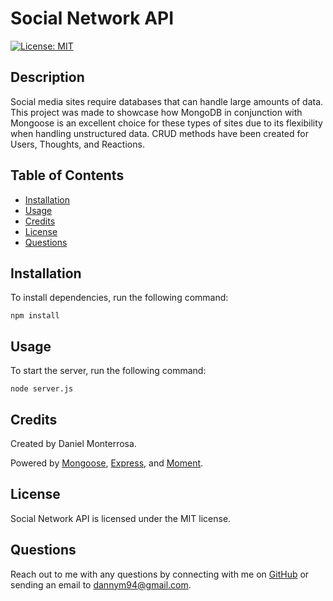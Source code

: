# Social Network API

[![License: MIT](https://img.shields.io/badge/License-MIT-yellow.svg)](https://opensource.org/licenses/MIT)

## Description
Social media sites require databases that can handle large amounts of data. This project was made to showcase how MongoDB in conjunction with Mongoose is an excellent choice for these types of sites due to its flexibility when handling unstructured data. CRUD methods have been created for Users, Thoughts, and Reactions. 

## Table of Contents
* [Installation](#installation)
* [Usage](#usage)
* [Credits](#credits)
* [License](#license)
* [Questions](#questions)

## Installation
To install dependencies, run the following command:
```
npm install
```

## Usage
To start the server, run the following command:
```
node server.js
```

<!-- Here is a [short demo video]() to show you how each route works. -->

## Credits
Created by Daniel Monterrosa.

Powered by [Mongoose](https://www.npmjs.com/package/mongoose), [Express](https://www.npmjs.com/package/express), and [Moment](https://www.npmjs.com/package/moment). 

## License
Social Network API is licensed under the MIT license.

## Questions
Reach out to me with any questions by connecting with me on [GitHub](https://github.com/Dannymont94) or sending an email to dannym94@gmail.com.